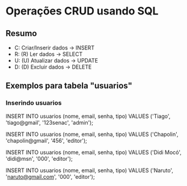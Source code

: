 # Operações CRUD usando SQL

## Resumo

- C: Criar/Inserir dados    -> INSERT
- R: (R) Ler dados          -> SELECT
- U: (U) Atualizar dados    -> UPDATE
- D: (D) Excluir dados      -> DELETE

## Exemplos para tabela "usuarios"

### Inserindo usuarios

INSERT INTO usuarios (nome, email, senha, tipo)
VALUES ('Tiago', 'tiago@gmail', '123senac', 'admin');

INSERT INTO usuarios (nome, email, senha, tipo)
VALUES ('Chapolin', 'chapolin@gmail', '456', 'editor');

INSERT INTO usuarios (nome, email, senha, tipo)
VALUES ('Didi Mocó', 'didi@msn', '000', 'editor');

INSERT INTO usuarios (nome, email, senha, tipo)
VALUES ('Naruto', 'naruto@gmail.com', '000', 'editor');